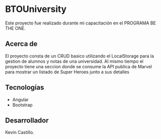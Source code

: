 # BTOUniversity

Este proyecto fue realizado durante mi capacitación en el PROGRAMA BE THE ONE.

## Acerca de

El proyecto consta de un CRUD basico utilizando el LocalStorage para la gestion de alumnos y notas de una universidad.
Al mismo tiempo el proyecto tiene una seccion donde se consume la API publica de Marvel para mostrar un listado de Super Heroes junto a sus detalles

## Tecnologías

- Angular
- Bootstrap

## Desarrollador

Kevin Castillo.
